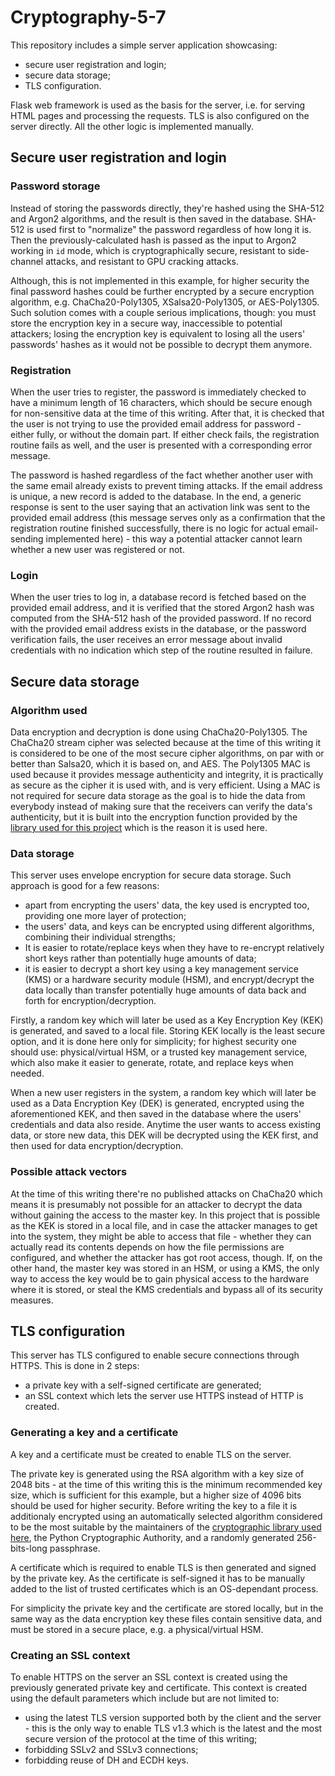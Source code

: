 # Cryptography-5-7

This repository includes a simple server application showcasing:
* secure user registration and login;
* secure data storage;
* TLS configuration.

Flask web framework is used as the basis for the server, i.e. for serving HTML pages and processing the requests. TLS is also configured on the server directly. All the other logic is implemented manually.

## Secure user registration and login

### Password storage

Instead of storing the passwords directly, they're hashed using the SHA-512 and Argon2 algorithms, and the result is then saved in the database. SHA-512 is used first to "normalize" the password regardless of how long it is. Then the previously-calculated hash is passed as the input to Argon2 working in `id` mode, which is cryptographically secure, resistant to side-channel attacks, and resistant to GPU cracking attacks.

Although, this is not implemented in this example, for higher security the final password hashes could be further encrypted by a secure encryption algorithm, e.g. ChaCha20-Poly1305, XSalsa20-Poly1305, or AES-Poly1305. Such solution comes with a couple serious implications, though: you must store the encryption key in a secure way, inaccessible to potential attackers; losing the encryption key is equivalent to losing all the users' passwords' hashes as it would not be possible to decrypt them anymore.

### Registration

When the user tries to register, the password is immediately checked to have a minimum length of 16 characters, which should be secure enough for non-sensitive data at the time of this writing. After that, it is checked that the user is not trying to use the provided email address for password - either fully, or without the domain part. If either check fails, the registration routine fails as well, and the user is presented with a corresponding error message.

The password is hashed regardless of the fact whether another user with the same email already exists to prevent timing attacks. If the email address is unique, a new record is added to the database. In the end, a generic response is sent to the user saying that an activation link was sent to the provided email address (this message serves only as a confirmation that the registration routine finished successfully, there is no logic for actual email-sending implemented here) - this way a potential attacker cannot learn whether a new user was registered or not.

### Login

When the user tries to log in, a database record is fetched based on the provided email address, and it is verified that the stored Argon2 hash was computed from the SHA-512 hash of the provided password. If no record with the provided email address exists in the database, or the password verification fails, the user receives an error message about invalid credentials with no indication which step of the routine resulted in failure.

## Secure data storage

### Algorithm used

Data encryption and decryption is done using ChaCha20-Poly1305. The ChaCha20 stream cipher was selected because at the time of this writing it is considered to be one of the most secure cipher algorithms, on par with or better than Salsa20, which it is based on, and AES. The Poly1305 MAC is used because it provides message authenticity and integrity, it is practically as secure as the cipher it is used with, and is very efficient. Using a MAC is not required for secure data storage as the goal is to hide the data from everybody instead of making sure that the receivers can verify the data's authenticity, but it is built into the encryption function provided by the [library used for this project](https://github.com/pyca/cryptography) which is the reason it is used here.

### Data storage

This server uses envelope encryption for secure data storage. Such approach is good for a few reasons:
* apart from encrypting the users' data, the key used is encrypted too, providing one more layer of protection;
* the users' data, and keys can be encrypted using different algorithms, combining their individual strengths;
* It is easier to rotate/replace keys when they have to re-encrypt relatively short keys rather than potentially huge amounts of data;
* it is easier to decrypt a short key using a key management service (KMS) or a hardware security module (HSM), and encrypt/decrypt the data locally than transfer potentially huge amounts of data back and forth for encryption/decryption.

Firstly, a random key which will later be used as a Key Encryption Key (KEK) is generated, and saved to a local file. Storing KEK locally is the least secure option, and it is done here only for simplicity; for highest security one should use: physical/virtual HSM, or a trusted key management service, which also make it easier to generate, rotate, and replace keys when needed.

When a new user registers in the system, a random key which will later be used as a Data Encryption Key (DEK) is generated, encrypted using the aforementioned KEK, and then saved in the database where the users' credentials and data also reside. Anytime the user wants to access existing data, or store new data, this DEK will be decrypted using the KEK first, and then used for data encryption/decryption.

### Possible attack vectors

At the time of this writing there're no published attacks on ChaCha20 which means it is presumably not possible for an attacker to decrypt the data without gaining the access to the master key. In this project that is possible as the KEK is stored in a local file, and in case the attacker manages to get into the system, they might be able to access that file - whether they can actually read its contents depends on how the file permissions are configured, and whether the attacker has got root access, though. If, on the other hand, the master key was stored in an HSM, or using a KMS, the only way to access the key would be to gain physical access to the hardware where it is stored, or steal the KMS credentials and bypass all of its security measures.

## TLS configuration

This server has TLS configured to enable secure connections through HTTPS. This is done in 2 steps:
* a private key with a self-signed certificate are generated;
* an SSL context which lets the server use HTTPS instead of HTTP is created.

### Generating a key and a certificate

A key and a certificate must be created to enable TLS on the server.

The private key is generated using the RSA algorithm with a key size of 2048 bits - at the time of this writing this is the minimum recommended key size, which is sufficient for this example, but a higher size of 4096 bits should be used for higher security. Before writing the key to a file it is additionaly encrypted using an automatically selected algorithm considered to be the most suitable by the maintainers of the [cryptographic library used here](https://github.com/pyca/cryptography), the Python Cryptographic Authority, and a randomly generated 256-bits-long passphrase.

A certificate which is required to enable TLS is then generated and signed by the private key. As the certificate is self-signed it has to be manually added to the list of trusted certificates which is an OS-dependant process.

For simplicity the private key and the certificate are stored locally, but in the same way as the data encryption key these files contain sensitive data, and must be stored in a secure place, e.g. a physical/virtual HSM.

### Creating an SSL context

To enable HTTPS on the server an SSL context is created using the previously generated private key and certificate. This context is created using the default parameters which include but are not limited to:
* using the latest TLS version supported both by the client and the server - this is the only way to enable TLS v1.3 which is the latest and the most secure version of the protocol at the time of this writing;
* forbidding SSLv2 and SSLv3 connections;
* forbidding reuse of DH and ECDH keys.
